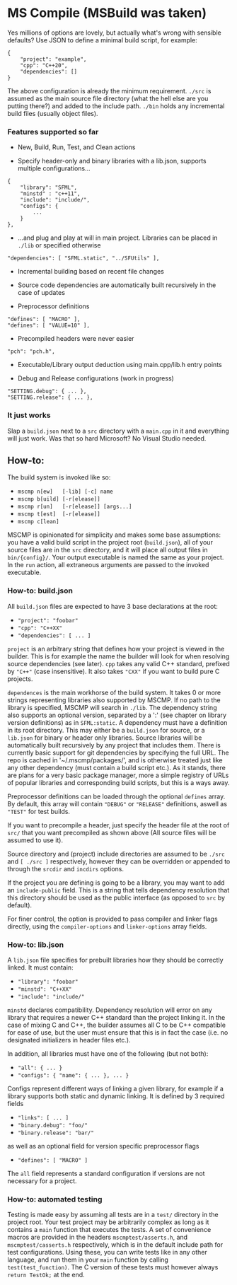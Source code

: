 # MS Compile (MSBuild was taken)

Yes millions of options are lovely, but actually what's wrong with sensible defaults? Use JSON to define a minimal build script, for example:
```
{
    "project": "example",
    "cpp": "C++20",
    "dependencies": []
}
```
The above configuration is already the minimum requirement. `./src` is assumed as the main source file directory (what the hell else are you putting there?) and added to the include path. `./bin` holds any incremental build files (usually object files).
### Features supported so far
- New, Build, Run, Test, and Clean actions

- Specify header-only and binary libraries with a lib.json, supports multiple configurations...
```
{
    "library": "SFML",
    "minstd" : "c++11",
    "include": "include/",
    "configs": {
        ...
    }
},
```
- ...and plug and play at will in main project. Libraries can be placed in `./lib` or specified otherwise
```
"dependencies": [ "SFML.static", "../SFUtils" ],
```
- Incremental building based on recent file changes

- Source code dependencies are automatically built recursively in the case of updates

- Preprocessor definitions
```
"defines": [ "MACRO" ],
"defines": [ "VALUE=10" ],
```
- Precompiled headers were never easier
```
"pch": "pch.h",
```
- Executable/Library output deduction using main.cpp/lib.h entry points

- Debug and Release configurations (work in progress)
```
"SETTING.debug": { ... },
"SETTING.release": { ... },
```

### It just works
Slap a `build.json` next to a `src` directory with a `main.cpp` in it and everything will just work. Was that so hard Microsoft? No Visual Studio needed.

## How-to:
The build system is invoked like so:

- `mscmp n[ew]   [-lib] [-c] name`
- `mscmp b[uild] [-r[elease]]`
- `mscmp r[un]   [-r[elease]] [args...]`
- `mscmp t[est]  [-r[elease]]`
- `mscmp c[lean]`

MSCMP is opinionated for simplicity and makes some base assumptions: you have a valid build script in the project root (`build.json`), all of your source files are in the `src` directory, and it will place all output files in `bin/{config}/`. Your output executable is named the same as your project. In the `run` action, all extraneous arguments are passed to the invoked executable.

### How-to: build.json
All `build.json` files are expected to have 3 base declarations at the root:

- `"project": "foobar"`
- `"cpp": "C++XX"`
- `"dependencies": [ ... ]`

`project` is an arbitrary string that defines how your project is viewed in the builder. This is for example the name the builder will look for when resolving source dependencies (see later). `cpp` takes any valid C++ standard, prefixed by `"C++"` (case insensitive). It also takes `"CXX"` if you want to build pure C projects.

`dependences` is the main workhorse of the build system. It takes 0 or more strings representing libraries also supported by MSCMP. If no path to the library is specified, MSCMP will search in `./lib`. The dependency string also supports an optional version, separated by a ':' (see chapter on library version definitions) as in `SFML:static`. A dependency must have a definition in its root directory. This may either be a `build.json` for source, or a `lib.json` for binary or header only libraries. Source libraries will be automatically built recursively by any project that includes them.
There is currently basic support for git dependencies by specifying the full URL. The repo is cached in '~/.mscmp/packages/', and is otherwise treated just like any other dependency (must contain a build script etc.).
As it stands, there are plans for a very basic package manager, more a simple registry of URLs of popular libraries and corresponding build scripts, but this is a ways away.

Preprocessor definitions can be loaded through the optional `defines` array. By default, this array will contain `"DEBUG"` or `"RELEASE"` definitions, aswell as `"TEST"` for test builds.

If you want to precompile a header, just specify the header file at the root of `src/` that you want precompiled as shown above (All source files will be assumed to use it).

Source directory and (project) include directories are assumed to be `./src` and `[ ./src ]` respectively, however they can be overridden or appended to through the `srcdir` and `incdirs` options.

If the project you are defining is going to be a library, you may want to add an `include-public` field. This is a string that tells dependency resolution that this directory should be used as the public interface (as opposed to `src` by default).

For finer control, the option is provided to pass compiler and linker flags directly, using the `compiler-options` and `linker-options` array fields.

### How-to: lib.json
A `lib.json` file specifies for prebuilt libraries how they should be correctly linked. It must contain:

- `"library": "foobar"`
- `"minstd": "C++XX"`
- `"include": "include/"`

`minstd` declares compatibility. Dependency resolution will error on any library that requires a newer C++ standard than the project linking it. In the case of mixing C and C++, the builder assumes all C to be C++ compatible for ease of use, but the user must ensure that this is in fact the case (i.e. no designated initializers in header files etc.).

In addition, all libraries must have one of the following (but not both):

- `"all": { ... }`
- `"configs": { "name": { ... }, ... }`

Configs represent different ways of linking a given library, for example if a library supports both static and dynamic linking. It is defined by 3 required fields

- `"links": [ ... ]`
- `"binary.debug": "foo/"`
- `"binary.release": "bar/"`

as well as an optional field for version specific preprocessor flags

- `"defines": [ "MACRO" ]`

The `all` field represents a standard configuration if versions are not necessary for a project.

### How-to: automated testing
Testing is made easy by assuming all tests are in a `test/` directory in the project root. Your test project may be arbitrarily complex as long as it contains a `main` function that executes the tests. A set of convenience macros are provided in the headers `mscmptest/asserts.h`, and `mscmptest/casserts.h` respectively, which is in the default include path for test configurations. Using these, you can write tests like in any other language, and run them in your `main` function by calling `test(test_function)`. The C version of these tests must however always `return TestOk;` at the end.

